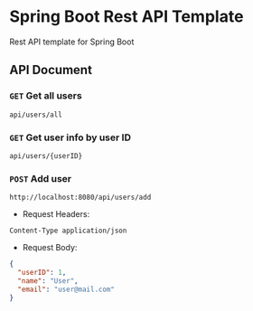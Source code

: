 # Spring Boot Rest API Template
Rest API template for Spring Boot

## API Document

### `GET` Get all users
```
api/users/all
```

### `GET` Get user info by user ID
```
api/users/{userID}
```

### `POST` Add user
```
http://localhost:8080/api/users/add
```
- Request Headers:
```
Content-Type application/json
```
- Request Body:
```json
{
  "userID": 1,
  "name": "User",
  "email": "user@mail.com"
}
```